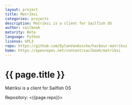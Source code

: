 ```yaml
---
layout: project
title: Matriksi
categories: projects
description: Matriksi is a client for Sailfish OS
author: sailbook
maturity: Beta
language: Python
license: GPL3
repo: https://github.com/DylanVanAssche/harbour-matriksi
home: https://openrepos.net/content/sailbook/matriksi
---
```


# {{ page.title }}
Matriksi is a client for Sailfish OS

Repository: <{{page.repo}}>
